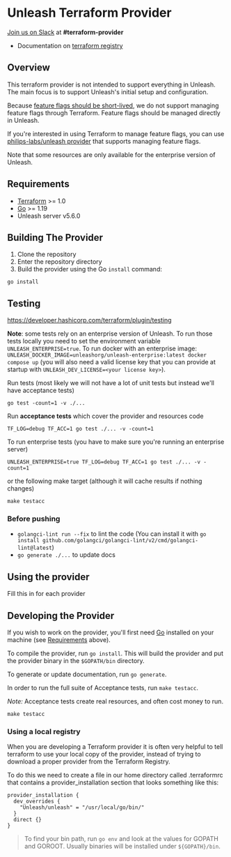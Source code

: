 # Unleash Terraform Provider

[Join us on Slack](https://slack.unleash.run) at **#terraform-provider**

- Documentation on [terraform registry](https://registry.terraform.io/providers/unleash/unleash/latest/docs)

## Overview

This terraform provider is not intended to support everything in Unleash. The main focus is to support Unleash's initial setup and configuration.

Because [feature flags should be short-lived](https://docs.getunleash.io/topics/feature-flags/short-lived-feature-flags), we do not support managing feature flags through Terraform. Feature flags should be managed directly in Unleash.

If you're interested in using Terraform to manage feature flags, you can use [philips-labs/unleash provider](https://registry.terraform.io/providers/philips-labs/unleash/latest/docs) that supports managing feature flags.

Note that some resources are only available for the enterprise version of Unleash.

## Requirements

- [Terraform](https://www.terraform.io/downloads.html) >= 1.0
- [Go](https://golang.org/doc/install) >= 1.19
- Unleash server v5.6.0

## Building The Provider

1. Clone the repository
1. Enter the repository directory
1. Build the provider using the Go `install` command:

```shell
go install
```

## Testing

https://developer.hashicorp.com/terraform/plugin/testing

**Note**: some tests rely on an enterprise version of Unleash. To run those tests locally you need to set the environment variable `UNLEASH_ENTERPRISE=true`. To run docker with an enterprise image: `UNLEASH_DOCKER_IMAGE=unleashorg/unleash-enterprise:latest docker compose up` (you will also need a valid license key that you can provide at startup with `UNLEASH_DEV_LICENSE=<your license key>`).

Run tests (most likely we will not have a lot of unit tests but instead we'll have acceptance tests)

```shell
go test -count=1 -v ./...
```

Run **acceptance tests** which cover the provider and resources code

```shell
TF_LOG=debug TF_ACC=1 go test ./... -v -count=1
```

To run enterprise tests (you have to make sure you're running an enterprise server)

```shell
UNLEASH_ENTERPRISE=true TF_LOG=debug TF_ACC=1 go test ./... -v -count=1
```

or the following make target (although it will cache results if nothing changes)

```shell
make testacc
```

### Before pushing

- `golangci-lint run --fix` to lint the code (You can install it with `go install github.com/golangci/golangci-lint/v2/cmd/golangci-lint@latest`)
- `go generate ./...` to update docs

## Using the provider

Fill this in for each provider

## Developing the Provider

If you wish to work on the provider, you'll first need [Go](http://www.golang.org) installed on your machine (see [Requirements](#requirements) above).

To compile the provider, run `go install`. This will build the provider and put the provider binary in the `$GOPATH/bin` directory.

To generate or update documentation, run `go generate`.

In order to run the full suite of Acceptance tests, run `make testacc`.

_Note:_ Acceptance tests create real resources, and often cost money to run.

```shell
make testacc
```

### Using a local registry

When you are developing a Terraform provider it is often very helpful to tell terraform to use your local copy of the provider, instead of trying to download a proper provider from the Terraform Registry.

To do this we need to create a file in our home directory called .terraformrc that contains a provider_installation section that looks something like this:

```
provider_installation {
  dev_overrides {
    "Unleash/unleash" = "/usr/local/go/bin/"
  }
  direct {}
}
```

> To find your bin path, run `go env` and look at the values for GOPATH and GOROOT. Usually binaries will be installed under `${GOPATH}/bin`.
